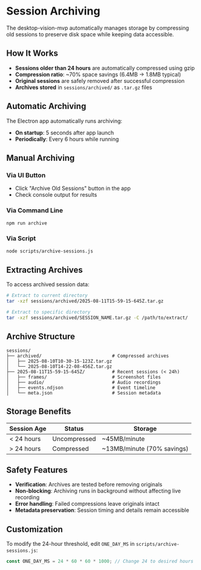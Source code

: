 # Session Archiving

The desktop-vision-mvp automatically manages storage by compressing old sessions to preserve disk space while keeping data accessible.

## How It Works

- **Sessions older than 24 hours** are automatically compressed using gzip
- **Compression ratio**: ~70% space savings (6.4MB → 1.8MB typical)
- **Original sessions** are safely removed after successful compression
- **Archives stored** in `sessions/archived/` as `.tar.gz` files

## Automatic Archiving

The Electron app automatically runs archiving:
- **On startup**: 5 seconds after app launch
- **Periodically**: Every 6 hours while running

## Manual Archiving

### Via UI Button
- Click "Archive Old Sessions" button in the app
- Check console output for results

### Via Command Line
```bash
npm run archive
```

### Via Script
```bash
node scripts/archive-sessions.js
```

## Extracting Archives

To access archived session data:

```bash
# Extract to current directory
tar -xzf sessions/archived/2025-08-11T15-59-15-645Z.tar.gz

# Extract to specific directory
tar -xzf sessions/archived/SESSION_NAME.tar.gz -C /path/to/extract/
```

## Archive Structure

```
sessions/
├── archived/                          # Compressed archives
│   ├── 2025-08-10T10-30-15-123Z.tar.gz
│   └── 2025-08-10T14-22-08-456Z.tar.gz
├── 2025-08-11T15-59-15-645Z/          # Recent sessions (< 24h)
│   ├── frames/                        # Screenshot files
│   ├── audio/                         # Audio recordings
│   ├── events.ndjson                  # Event timeline
│   └── meta.json                      # Session metadata
```

## Storage Benefits

| Session Age | Status | Storage |
|-------------|--------|---------|
| < 24 hours | Uncompressed | ~45MB/minute |
| > 24 hours | Compressed | ~13MB/minute (70% savings) |

## Safety Features

- **Verification**: Archives are tested before removing originals
- **Non-blocking**: Archiving runs in background without affecting live recording
- **Error handling**: Failed compressions leave originals intact
- **Metadata preservation**: Session timing and details remain accessible

## Customization

To modify the 24-hour threshold, edit `ONE_DAY_MS` in `scripts/archive-sessions.js`:

```javascript
const ONE_DAY_MS = 24 * 60 * 60 * 1000; // Change 24 to desired hours
```